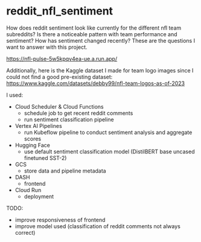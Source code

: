 # reddit_nfl_sentiment
How does reddit sentiment look like currently for the different nfl team subreddits? Is there a noticeable pattern with team performance and sentiment? How has sentiment changed recently? These are the questions I want to answer with this project. 

https://nfl-pulse-5w5kpqv4ea-ue.a.run.app/

Additionally, here is the Kaggle dataset I made for team logo images since I could not find a good pre-existing dataset: https://www.kaggle.com/datasets/debby99/nfl-team-logos-as-of-2023

I used: 
- Cloud Scheduler & Cloud Functions
    - schedule job to get recent reddit comments
    - run sentiment classification pipeline
- Vertex AI Pipelines
    - run Kubeflow pipeline to conduct sentiment analysis and aggregate scores
- Hugging Face 
    - use default sentiment classification model (DistilBERT base uncased finetuned SST-2)
- GCS
    - store data and pipeline metadata
- DASH
    - frontend
- Cloud Run
    - deployment

TODO:
- improve responsiveness of frontend
- improve model used (classification of reddit comments not always correct)